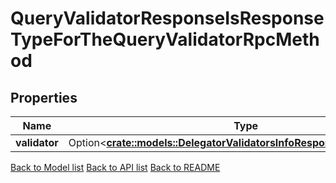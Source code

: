 # QueryValidatorResponseIsResponseTypeForTheQueryValidatorRpcMethod

## Properties

Name | Type | Description | Notes
------------ | ------------- | ------------- | -------------
**validator** | Option<[**crate::models::DelegatorValidatorsInfoResponseValidatorsInner**](DelegatorValidatorsInfo_response_validators_inner.md)> |  | [optional]

[Back to Model list](../README.md#documentation-for-models) [Back to API list](../README.md#documentation-for-api-endpoints) [Back to README](../README.md)


